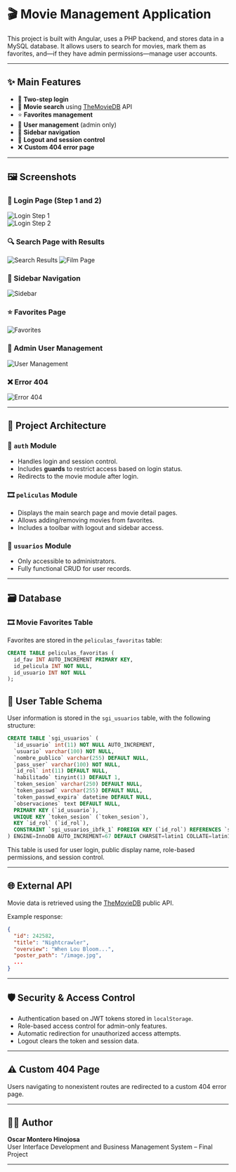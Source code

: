 # 🎬 Movie Management Application

This project is built with Angular, uses a PHP backend, and stores data in a MySQL database. It allows users to search for movies, mark them as favorites, and—if they have admin permissions—manage user accounts.

---

## ✨ Main Features

- 🔐 **Two-step login**
- 🔎 **Movie search** using [TheMovieDB](https://www.themoviedb.org/) API
- ⭐ **Favorites management**
- 👤 **User management** (admin only)
- 🧭 **Sidebar navigation**
- 🚪 **Logout and session control**
- ❌ **Custom 404 error page**

---

## 🖼️ Screenshots

### 🔐 Login Page (Step 1 and 2)
![Login Step 1](./screenshots/login-step1.png)  
![Login Step 2](./screenshots/login-step2.png)

### 🔍 Search Page with Results
![Search Results](./screenshots/search-results.png)
![Film Page](./screenshots/film-page.png)

### 📂 Sidebar Navigation
![Sidebar](./screenshots/sidebar.png)

### ⭐ Favorites Page
![Favorites](./screenshots/favorites.png)

### 👤 Admin User Management
![User Management](./screenshots/admin-users.png)

### ❌ Error 404
![Error 404](./screenshots/404.png)


---

## 🧩 Project Architecture

### 🔐 `auth` Module
- Handles login and session control.
- Includes **guards** to restrict access based on login status.
- Redirects to the movie module after login.

### 🎞️ `peliculas` Module
- Displays the main search page and movie detail pages.
- Allows adding/removing movies from favorites.
- Includes a toolbar with logout and sidebar access.

### 👥 `usuarios` Module
- Only accessible to administrators.
- Fully functional CRUD for user records.

---

## 🗃️ Database

### 🎞️ Movie Favorites Table

Favorites are stored in the `peliculas_favoritas` table:

```sql
CREATE TABLE peliculas_favoritas (
  id_fav INT AUTO_INCREMENT PRIMARY KEY,
  id_pelicula INT NOT NULL,
  id_usuario INT NOT NULL
);
```

## 👥 User Table Schema

User information is stored in the `sgi_usuarios` table, with the following structure:

```sql
CREATE TABLE `sgi_usuarios` (
  `id_usuario` int(11) NOT NULL AUTO_INCREMENT,
  `usuario` varchar(100) NOT NULL,
  `nombre_publico` varchar(255) DEFAULT NULL,
  `pass_user` varchar(100) NOT NULL,
  `id_rol` int(11) DEFAULT NULL,
  `habilitado` tinyint(1) DEFAULT 1,
  `token_sesion` varchar(250) DEFAULT NULL,
  `token_passwd` varchar(255) DEFAULT NULL,
  `token_passwd_expira` datetime DEFAULT NULL,
  `observaciones` text DEFAULT NULL,
  PRIMARY KEY (`id_usuario`),
  UNIQUE KEY `token_sesion` (`token_sesion`),
  KEY `id_rol` (`id_rol`),
  CONSTRAINT `sgi_usuarios_ibfk_1` FOREIGN KEY (`id_rol`) REFERENCES `sgi_roles` (`id_rol`) ON UPDATE NO ACTION
) ENGINE=InnoDB AUTO_INCREMENT=67 DEFAULT CHARSET=latin1 COLLATE=latin1_swedish_ci;
```

This table is used for user login, public display name, role-based permissions, and session control.

---

## 🌐 External API

Movie data is retrieved using the [TheMovieDB](https://www.themoviedb.org/) public API.

Example response:

```json
{
  "id": 242582,
  "title": "Nightcrawler",
  "overview": "When Lou Bloom...",
  "poster_path": "/image.jpg",
  ...
}
```

---

## 🛡️ Security & Access Control

- Authentication based on JWT tokens stored in `localStorage`.
- Role-based access control for admin-only features.
- Automatic redirection for unauthorized access attempts.
- Logout clears the token and session data.

---

## ⚠️ Custom 404 Page

Users navigating to nonexistent routes are redirected to a custom 404 error page.

---

## 👨‍💻 Author

**Oscar Montero Hinojosa**  
User Interface Development and Business Management System – Final Project

---

